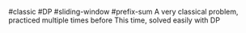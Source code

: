 #classic #DP #sliding-window #prefix-sum
A very classical problem, practiced multiple times before
This time, solved easily with DP
